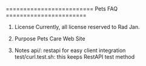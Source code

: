 ========================= Pets FAQ =======================


1. License
	Currently, all license reserved to Rad Jan.



2. Purpose
	Pets Care Web Site
 


3. Notes
	api/: restapi for easy client integration	
	test/curl.test.sh: this keeps RestAPI test method

